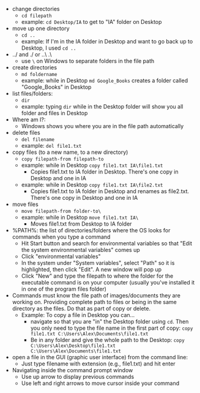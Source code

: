 - change directories
	- `cd filepath`
	- example: `cd Desktop/IA` to get to "IA" folder on Desktop
- move up one directory
	- `cd ..`
	- example: If I'm in the IA folder in Desktop and want to go back up to Desktop, I used `cd ..`
- ../ and ./ or ..\ .\
	- use `\` on Windows to separate folders in the file path
- create directories
	- `md foldername`
	- example: while in Desktop `md Google_Books` creates a folder called "Google_Books" in Desktop
- list files/folders: 
	- `dir`
	- example: typing `dir` while in the Desktop folder will show you all folder and files in Desktop
- Where am I?: 
	- Windows shows you where you are in the file path automatically
- delete files
	- `del filename`
	- example: `del file1.txt`
- copy files (to a new name, to a new directory)
	- `copy filepath-from filepath-to`
	- example: while in Desktop `copy file1.txt IA\file1.txt`
		- Copies file1.txt to IA folder in Desktop. There's one copy in Desktop and one in IA
	- example: while in Desktop `copy file1.txt IA\file2.txt`
		- Copies file1.txt to IA folder in Desktop and renames as file2.txt. There's one copy in Desktop and one in IA
- move files
	- `move filepath-from folder-to\`
	- example: while in Desktop `move file1.txt IA\`
		- Moves file1.txt from Desktop to IA folder
- %PATH%: the list of directories/folders where the OS looks for commands when you type a command
	- Hit Start button and search for environmental variables so that "Edit the system environmental variables" comes up
	- Click "environmental variables"
	- In the system under "System variables", select "Path" so it is highlighted, then click "Edit". A new window will pop up
	- Click "New" and type the filepath to where the folder for the executable command is on your computer (usually you've installed it in one of the program files folder)
- Commands must know the file path of images/documents they are working on. Providing complete path to files or being in the same directory as the files. Do that as part of copy or delete.
	- Example: To copy a file in Desktop you can...
		- navigate so that you are "in" the Desktop folder using `cd`. Then you only need to type the file name in the first part of copy: `copy file1.txt C:\Users\Alex\Documents\file1.txt`
		- Be in any folder and give the whole path to the Desktop: `copy C:\Users\Alex\Desktop\file1.txt C:\Users\Alex\Documents\file1.txt`
- open a file in the GUI (graphic user interface) from the command line: 
	- Just type filename with extension (e.g., file1.txt) and hit enter
- Navigating inside the command prompt window
	- Use up arrow to display previous commands
	- Use left and right arrows to move cursor inside your command